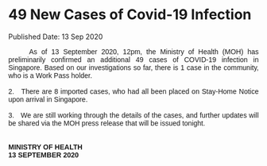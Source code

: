 <html>
    <meta http-equiv="Content-Type" content="text/html; charset=utf-8"/>
    <meta charset="utf-8"/>
    <title>49 New Cases of Covid-19 Infection</title>
    <body><h1>49 New Cases of Covid-19 Infection</h1>
    <p>Published Date: 13 Sep 2020</p> <p style="text-align: justify;"><span style="font-size: 14px;"><span style="font-family: Arial;">&nbsp; &nbsp; &nbsp;As of 13 September 2020, 12pm, the Ministry of Health (MOH) has preliminarily confirmed an additional 49 cases of COVID-19 infection in Singapore. Based on our investigations so far, there is 1 case in the community, who is a Work Pass holder.&nbsp;<br><br>2.&nbsp; &nbsp;There are 8 imported cases, who had all been placed on Stay-Home Notice upon arrival in Singapore.&nbsp;&nbsp;<br><br>3.&nbsp; &nbsp;We are still working through the details of the cases, and further updates will be shared via the MOH press release that will be issued tonight.&nbsp;<br><br><br><strong>MINISTRY OF HEALTH<br>13 SEPTEMBER 2020</strong></span></span></p></body>
</html>